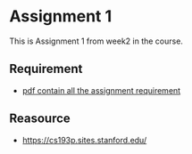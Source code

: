 # Assignment 1
This is Assignment 1 from week2 in the course. 


## Requirement
- [pdf contain all the assignment requirement](https://github.com/mohamedspicer/CS193p-Developing-Apps-for-iOS/blob/master/Assignment1-Memorize/assignment_1.pdf)

## Reasource

- https://cs193p.sites.stanford.edu/

